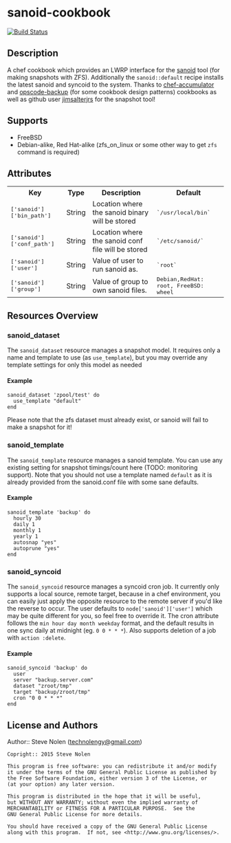 # sanoid-cookbook

[![Build Status](https://travis-ci.org/stevenolen/chef-sanoid.svg?branch=master)](https://travis-ci.org/stevenolen/chef-sanoid)

## Description

A chef cookbook which provides an LWRP interface for the [sanoid](https://github.com/jimsalterjrs/sanoid) tool (for making snapshots with ZFS).  Additionally the `sanoid::default` recipe installs the latest sanoid and syncoid to the system. Thanks to [chef-accumulator](https://github.com/kisoku/chef-accumulator) and [opscode-backup](https://github.com/opscode-cookbooks/opscode-backup) (for some cookbook design patterns) cookbooks as well as github user [jimsalterjrs](https://github.com/jimsalterjrs) for the snapshot tool!

## Supports

  * FreeBSD
  * Debian-alike, Red Hat-alike (zfs_on_linux or some other way to get `zfs` command is required)

## Attributes

<table>
  <tr>
    <th>Key</th>
    <th>Type</th>
    <th>Description</th>
    <th>Default</th>
  </tr>
  <tr>
    <td><tt>['sanoid']['bin_path']</tt></td>
    <td>String</td>
    <td>Location where the sanoid binary will be stored</td>
    <td><tt>`/usr/local/bin`</tt></td>
  </tr>
  <tr>
    <td><tt>['sanoid']['conf_path']</tt></td>
    <td>String</td>
    <td>Location where the sanoid conf file will be stored</td>
    <td><tt>`/etc/sanoid/`</tt></td>
  </tr>
  <tr>
    <td><tt>['sanoid']['user']</tt></td>
    <td>String</td>
    <td>Value of user to run sanoid as.</td>
    <td><tt>`root`</tt></td>
  </tr>
  <tr>
    <td><tt>['sanoid']['group']</tt></td>
    <td>String</td>
    <td>Value of group to own sanoid files.</td>
    <td><tt>Debian,RedHat: root, FreeBSD: wheel</tt></td>
  </tr>
</table>

## Resources Overview

### sanoid_dataset

The `sanoid_dataset` resource manages a snapshot model. It requires only a name and template to use (as `use_template`), but you may override any template settings for only this model as needed

#### Example
```
sanoid_dataset 'zpool/test' do
  use_template "default"
end
```
Please note that the zfs dataset must already exist, or sanoid will fail to make a snapshot for it!

### sanoid_template

The `sanoid_template` resource manages a sanoid template. You can use any existing setting for snapshot timings/count here (TODO: monitoring support). Note that you should not use a template named `default` as it is already provided from the sanoid.conf file with some sane defaults.  

#### Example
```
sanoid_template 'backup' do
  hourly 30
  daily 1
  monthly 1
  yearly 1
  autosnap "yes"
  autoprune "yes"
end
```

### sanoid_syncoid

The `sanoid_syncoid` resource manages a syncoid cron job. It currently only supports a local source, remote target, because in a chef environment, you can easily just apply the opposite resource to the remote server if you'd like the reverse to occur. The user defaults to `node['sanoid']['user']` which may be quite different for you, so feel free to override it. The cron attribute follows the `min hour day month weekday` format, and the default results in one sync daily at midnight (eg. `0 0 * * *`). Also supports deletion of a job with `action :delete`.

#### Example
```
sanoid_syncoid 'backup' do
  user
  server "backup.server.com"
  dataset "zroot/tmp"
  target "backup/zroot/tmp"
  cron "0 0 * * *"
end
```


## License and Authors

Author:: Steve Nolen (technolengy@gmail.com)

```
Copright:: 2015 Steve Nolen

This program is free software: you can redistribute it and/or modify
it under the terms of the GNU General Public License as published by
the Free Software Foundation, either version 3 of the License, or
(at your option) any later version.

This program is distributed in the hope that it will be useful,
but WITHOUT ANY WARRANTY; without even the implied warranty of
MERCHANTABILITY or FITNESS FOR A PARTICULAR PURPOSE.  See the
GNU General Public License for more details.

You should have received a copy of the GNU General Public License
along with this program.  If not, see <http://www.gnu.org/licenses/>.